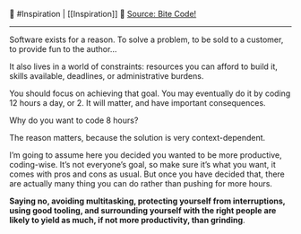 🔖 #Inspiration | [[Inspiration]]
🔗 [Source: Bite Code!](https://www.bitecode.dev/p/how-do-you-program-for-8h-in-a-row)

----

Software exists for a reason. To solve a problem, to be sold to a customer, to provide fun to the author…

It also lives in a world of constraints: resources you can afford to build it, skills available, deadlines, or administrative burdens.

You should focus on achieving that goal. You may eventually do it by coding 12 hours a day, or 2. It will matter, and have important consequences.


Why do you want to code 8 hours?

The reason matters, because the solution is very context-dependent. 

I’m going to assume here you decided you wanted to be more productive, coding-wise. It’s not everyone’s goal, so make sure it’s what you want, it comes with pros and cons as usual. But once you have decided that, there are actually many thing you can do rather than pushing for more hours.

**Saying no, avoiding multitasking, protecting yourself from interruptions, using good tooling, and surrounding yourself with the right people are likely to yield as much, if not more productivity, than grinding**.